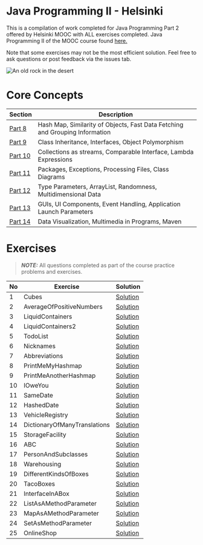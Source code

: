 # Java Programming II - Helsinki
This is a compilation of work completed for Java Programming Part 2 offered by Helsinki MOOC with ALL exercises completed. Java Programming II of the MOOC course found [here.](https://java-programming.mooc.fi/)

Note that some exercises may not be the most efficient solution. Feel free to ask questions or post feedback via the issues tab.

![An old rock in the desert](https://i.imgur.com/li0AlIH.png)

# Core Concepts
| Section                                               | Description                                                                    |
|-------------------------------------------------------|--------------------------------------------------------------------------------|
| [Part   8](https://java-programming.mooc.fi/part-8)   | Hash Map, Similarity of Objects, Fast Data Fetching and Grouping   Information |
| [Part   9](https://java-programming.mooc.fi/part-9)   | Class Inheritance, Interfaces, Object Polymorphism                             |
| [Part   10](https://java-programming.mooc.fi/part-10) | Collections as streams, Comparable Interface, Lambda Expressions               |
| [Part   11](https://java-programming.mooc.fi/part-11) | Packages, Exceptions, Processing Files, Class Diagrams                         |
| [Part   12](https://java-programming.mooc.fi/part-12) | Type Parameters, ArrayList, Randomness, Multidimensional Data                  |
| [Part   13](https://java-programming.mooc.fi/part-13) | GUIs, UI Components, Event Handling, Application Launch Parameters             |
| [Part   14](https://java-programming.mooc.fi/part-14) | Data Visualization, Multimedia in Programs, Maven                              |

# Exercises 
> **_NOTE:_**  All questions completed as part of the course practice problems and exercises.

| No | Exercise                     | Solution                                                                                                                                                                  |
|----|------------------------------|---------------------------------------------------------------------------------------------------------------------------------------------------------------------------|
| 1  | Cubes                        | [Solution](https://github.com/syw175/java-programming-pt2-helsinki/blob/main/part8/Part8_01.Cubes/src/main/java/Cubes.java)                                               |
| 2  | AverageOfPositiveNumbers     | [Solution](https://github.com/syw175/java-programming-pt2-helsinki/blob/main/part8/Part8_02.AverageOfPositiveNumbers/src/main/java/AverageOfPositiveNumbers.java)         |
| 3  | LiquidContainers             | [Solution](https://github.com/syw175/java-programming-pt2-helsinki/blob/main/part8/Part8_03.LiquidContainers/src/main/java/LiquidContainers.java)                         |
| 4  | LiquidContainers2            | [Solution](https://github.com/syw175/java-programming-pt2-helsinki/tree/main/part%208/Part8_04.LiquidContainers2)                                                         |
| 5  | TodoList                     | [Solution](https://github.com/syw175/java-programming-pt2-helsinki/tree/main/part%208/Part8_05.TodoList)                                                                  |
| 6  | Nicknames                    | [Solution](https://github.com/syw175/java-programming-pt2-helsinki/blob/main/part8/Part8_06.Nicknames/src/main/java/Nicknames.java)                                       |
| 7  | Abbreviations                | [Solution](https://github.com/syw175/java-programming-pt2-helsinki/blob/main/part8/Part8_07.Abbreviations/src/main/java/Abbreviations.java)                               |
| 8  | PrintMeMyHashmap             | [Solution](https://github.com/syw175/java-programming-pt2-helsinki/blob/main/part8/Part8_08.PrintMeMyHashmap/src/main/java/Program.java)                                  |
| 9  | PrintMeAnotherHashmap        | [Solution](https://github.com/syw175/java-programming-pt2-helsinki/tree/main/part8/Part8_09.PrintMeAnotherHashmap/src/main/java)                                          |
| 10 | IOweYou                      | [Solution](https://github.com/syw175/java-programming-pt2-helsinki/blob/main/part8/Part8_10.IOweYou/src/main/java/IOU.java)                                               |
| 11 | SameDate                     | [Solution](https://github.com/syw175/java-programming-pt2-helsinki/blob/main/part8/Part8_11.SameDate/src/main/java/SimpleDate.java)                                       |
| 12 | HashedDate                   | [Solution](https://github.com/syw175/java-programming-pt2-helsinki/blob/main/part8/Part8_12.HashedDate/src/main/java/SimpleDate.java)                                     |
| 13 | VehicleRegistry              | [Solution](https://github.com/syw175/java-programming-pt2-helsinki/tree/main/part8/Part8_13.VehicleRegistry/src/main/java)                                                |
| 14 | DictionaryOfManyTranslations | [Solution](https://github.com/syw175/java-programming-pt2-helsinki/blob/main/part8/Part8_14.DictionaryOfManyTranslations/src/main/java/DictionaryOfManyTranslations.java) |
| 15 | StorageFacility              | [Solution](https://github.com/syw175/java-programming-pt2-helsinki/blob/main/part8/Part8_15.StorageFacility/src/main/java/StorageFacility.java)                           |
| 16 | ABC                          | [Solution](https://github.com/syw175/java-programming-pt2-helsinki/tree/main/part9/Part9_01.ABC/src/main/java)                                                            |
| 17 | PersonAndSubclasses          | [Solution](https://github.com/syw175/java-programming-pt2-helsinki/tree/main/part9/Part9_02.PersonAndSubclasses/src/main/java)                                            |
| 18 | Warehousing                  | [Solution](https://github.com/syw175/java-programming-pt2-helsinki/tree/main/part9/Part9_03.Warehousing/src/main/java)                                                    |
| 19 | DifferentKindsOfBoxes        | [Solution](https://github.com/syw175/java-programming-pt2-helsinki/tree/main/part9/Part9_04.DifferentKindsOfBoxes/src/main/java)                                          |
| 20 | TacoBoxes                    | [Solution](https://github.com/syw175/java-programming-pt2-helsinki/tree/main/part9/Part9_05.TacoBoxes/src/main/java)                                                      |
| 21 | InterfaceInABox              | [Solution](https://github.com/syw175/java-programming-pt2-helsinki/tree/main/part9/Part9_06.InterfaceInABox/src/main/java)                                                |
| 22 | ListAsAMethodParameter       | [Solution](https://github.com/syw175/java-programming-pt2-helsinki/blob/main/part9/Part9_07.ListAsAMethodParameter/src/main/java/mainProgram.java)                        |
| 23 | MapAsAMethodParameter        | [Solution](https://github.com/syw175/java-programming-pt2-helsinki/blob/main/part9/Part9_08.MapAsAMethodParameter/src/main/java/MainProgram.java)                         |
| 24 | SetAsMethodParameter         | [Solution](https://github.com/syw175/java-programming-pt2-helsinki/blob/main/part9/Part9_09.SetAsMethodParameter/src/main/java/Main.java)                                 |
| 25 | OnlineShop                   | [Solution](https://github.com/syw175/java-programming-pt2-helsinki/tree/main/part9/Part9_10.OnlineShop/src/main/java)                                                     |
